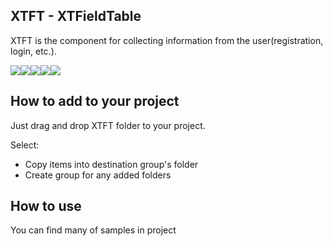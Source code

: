 ## XTFT - XTFieldTable

XTFT is the component for collecting information from the user(registration, login, etc.).

[![](http://farm9.staticflickr.com/8161/7424980484_cb37ca4b0a_n.jpg)](http://farm9.staticflickr.com/8161/7424980484_cb37ca4b0a_n.jpg)[![](http://farm8.staticflickr.com/7251/7424980576_e0f4372ca0_n.jpg)](http://farm8.staticflickr.com/7251/7424980576_e0f4372ca0_n.jpg)[![](http://farm8.staticflickr.com/7254/7424980640_779670ff08_n.jpg)](http://farm8.staticflickr.com/7254/7424980640_779670ff08_n.jpg)[![](http://farm8.staticflickr.com/7273/7424980768_9857a6d24a_n.jpg)](http://farm8.staticflickr.com/7273/7424980768_9857a6d24a_n.jpg)[![](http://farm9.staticflickr.com/8002/7424980852_32e7ec9385_n.jpg)](http://farm9.staticflickr.com/8002/7424980852_32e7ec9385_n.jpg)


## How to add to your project

Just drag and drop XTFT folder to your project.

Select:

* Copy items into destination group's folder
* Create group for any added folders

## How to use

You can find many of samples in project
